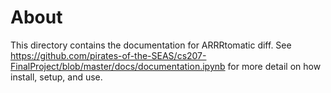 
# About
This directory contains the documentation for ARRRtomatic diff. See https://github.com/pirates-of-the-SEAS/cs207-FinalProject/blob/master/docs/documentation.ipynb for more detail on how install, setup, and use.
